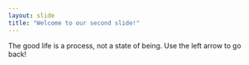 ```yaml
---
layout: slide
title: "Welcome to our second slide!"
---
```

The good life is a process, not a state of being. 
Use the left arrow to go back!
